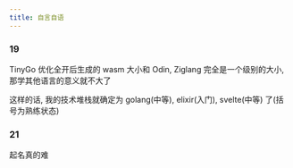 ```yaml
---
title: 自言自语
---
```


### 19

TinyGo 优化全开后生成的 wasm 大小和 Odin, Ziglang 完全是一个级别的大小,
那学其他语言的意义就不大了

这样的话, 我的技术堆栈就确定为 golang(中等), elixir(入门), svelte(中等) 了(括号为熟练状态)

### 21

起名真的难
